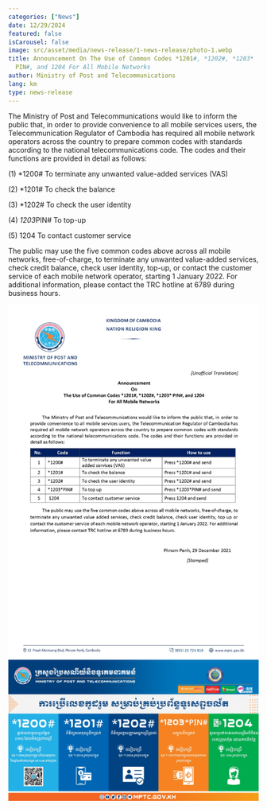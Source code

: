 ```yaml
---
categories: ["News"]
date: 12/29/2024
featured: false
isCarousel: false
image: src/asset/media/news-release/1-news-release/photo-1.webp
title: Announcement On The Use of Common Codes *1201#, *1202#, *1203*
  PIN#, and 1204 For All Mobile Networks
author: Ministry of Post and Telecommunications
lang: km
type: news-release
---
```


The Ministry of Post and Telecommunications would like to inform the public that, in order to provide convenience to all mobile services users, the Telecommunication Regulator of Cambodia has required all mobile network operators across the country to prepare common codes with standards according to the national telecommunications code. The codes and their functions are provided in detail as follows:

(1) \*1200# To terminate any unwanted value-added services (VAS)

(2) \*1201# To check the balance

(3) \*1202# To check the user identity

(4) *1203*PIN# To top-up

(5) 1204 To contact customer service

The public may use the five common codes above across all mobile networks, free-of-charge, to terminate any unwanted value-added services, check credit balance, check user identity, top-up, or contact the customer service of each mobile network operator, starting 1 January 2022. For additional information, please contact the TRC hotline at 6789 during business hours.

![photo 2](src/asset/media/news-release/1-news-release/photo-2.webp)
![photo 3](src/asset/media/news-release/1-news-release/photo-3.webp)
